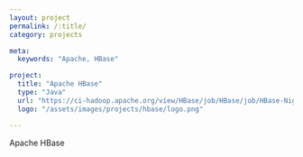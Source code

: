 ```yaml
---
layout: project
permalink: /:title/
category: projects

meta:
  keywords: "Apache, HBase"

project:
  title: "Apache HBase"
  type: "Java"
  url: "https://ci-hadoop.apache.org/view/HBase/job/HBase/job/HBase-Nightly-ARM/"
  logo: "/assets/images/projects/hbase/logo.png"

---	
```

<p>Apache HBase</p>